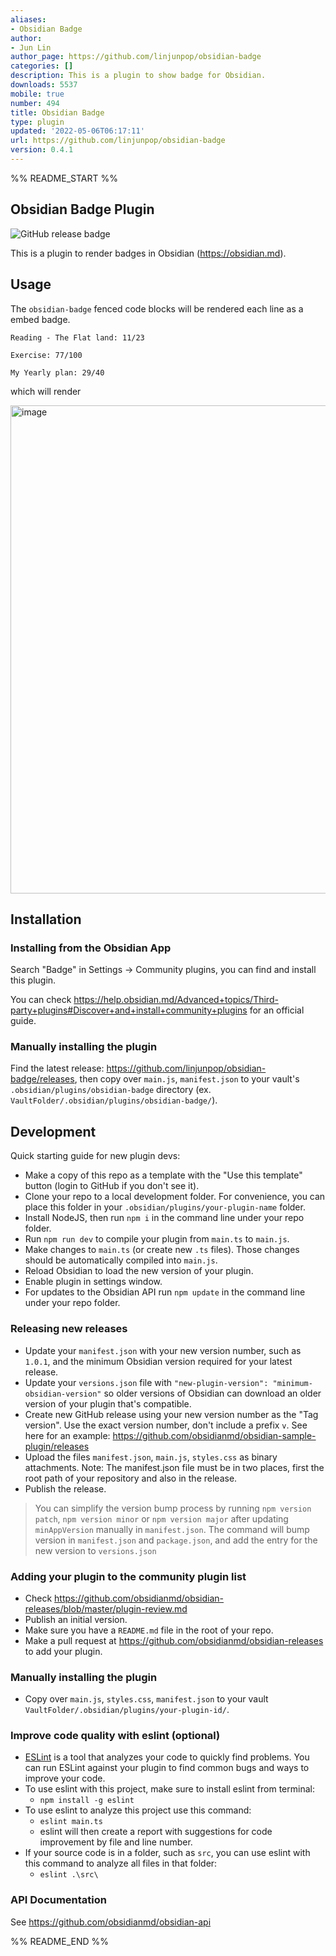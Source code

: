 ```yaml
---
aliases:
- Obsidian Badge
author:
- Jun Lin
author_page: https://github.com/linjunpop/obsidian-badge
categories: []
description: This is a plugin to show badge for Obsidian.
downloads: 5537
mobile: true
number: 494
title: Obsidian Badge
type: plugin
updated: '2022-05-06T06:17:11'
url: https://github.com/linjunpop/obsidian-badge
version: 0.4.1
---
```


%% README_START %%

## Obsidian Badge Plugin

![GitHub release badge](https://badgen.net/github/release/linjunpop/obsidian-badge)

This is a plugin to render badges in Obsidian (https://obsidian.md).

## Usage

The `obsidian-badge` fenced code blocks will be rendered each line as a embed badge.

```obsidian-badge
Reading - The Flat land: 11/23

Exercise: 77/100
```

```obsidian-badge
My Yearly plan: 29/40
```

which will render

<img width="781" alt="image" src="https://user-images.githubusercontent.com/214616/164978149-e968feab-d43c-459f-9180-31ba6a8dce4e.png">

## Installation

### Installing from the Obsidian App

Search "Badge" in Settings -> Community plugins, you can find and install this plugin.

You can check https://help.obsidian.md/Advanced+topics/Third-party+plugins#Discover+and+install+community+plugins for an official guide.

### Manually installing the plugin

Find the latest release: https://github.com/linjunpop/obsidian-badge/releases, then copy over `main.js`, `manifest.json` to your vault's `.obsidian/plugins/obsidian-badge` directory (ex. `VaultFolder/.obsidian/plugins/obsidian-badge/`).

## Development

Quick starting guide for new plugin devs:

- Make a copy of this repo as a template with the "Use this template" button (login to GitHub if you don't see it).
- Clone your repo to a local development folder. For convenience, you can place this folder in your `.obsidian/plugins/your-plugin-name` folder.
- Install NodeJS, then run `npm i` in the command line under your repo folder.
- Run `npm run dev` to compile your plugin from `main.ts` to `main.js`.
- Make changes to `main.ts` (or create new `.ts` files). Those changes should be automatically compiled into `main.js`.
- Reload Obsidian to load the new version of your plugin.
- Enable plugin in settings window.
- For updates to the Obsidian API run `npm update` in the command line under your repo folder.

### Releasing new releases

- Update your `manifest.json` with your new version number, such as `1.0.1`, and the minimum Obsidian version required for your latest release.
- Update your `versions.json` file with `"new-plugin-version": "minimum-obsidian-version"` so older versions of Obsidian can download an older version of your plugin that's compatible.
- Create new GitHub release using your new version number as the "Tag version". Use the exact version number, don't include a prefix `v`. See here for an example: https://github.com/obsidianmd/obsidian-sample-plugin/releases
- Upload the files `manifest.json`, `main.js`, `styles.css` as binary attachments. Note: The manifest.json file must be in two places, first the root path of your repository and also in the release.
- Publish the release.

> You can simplify the version bump process by running `npm version patch`, `npm version minor` or `npm version major` after updating `minAppVersion` manually in `manifest.json`.
> The command will bump version in `manifest.json` and `package.json`, and add the entry for the new version to `versions.json`

### Adding your plugin to the community plugin list

- Check https://github.com/obsidianmd/obsidian-releases/blob/master/plugin-review.md
- Publish an initial version.
- Make sure you have a `README.md` file in the root of your repo.
- Make a pull request at https://github.com/obsidianmd/obsidian-releases to add your plugin.

### Manually installing the plugin

- Copy over `main.js`, `styles.css`, `manifest.json` to your vault `VaultFolder/.obsidian/plugins/your-plugin-id/`.

### Improve code quality with eslint (optional)

- [ESLint](https://eslint.org/) is a tool that analyzes your code to quickly find problems. You can run ESLint against your plugin to find common bugs and ways to improve your code.
- To use eslint with this project, make sure to install eslint from terminal:
  - `npm install -g eslint`
- To use eslint to analyze this project use this command:
  - `eslint main.ts`
  - eslint will then create a report with suggestions for code improvement by file and line number.
- If your source code is in a folder, such as `src`, you can use eslint with this command to analyze all files in that folder:
  - `eslint .\src\`

### API Documentation

See https://github.com/obsidianmd/obsidian-api


%% README_END %%